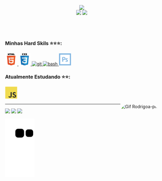 <div align="center">
  <img src=https://user-images.githubusercontent.com/104791525/167841494-0d1bd93b-98a6-4fce-8396-92f811bd2408.PNG width ="400px" align= "center" />
  </div>


<div align="center" style="display: inline_block"
  <a href="https://github.com/rodrigo2k48">
  <img height="180em" src="https://github-readme-stats.vercel.app/api?username=rodrigo2k48&show_icons=true&theme=tokyonight&include_all_commits=true&count_private=true"/>
  <img height="180em" src="https://github-readme-stats.vercel.app/api/top-langs/?username=rodrigo2k48&layout=compact&langs_count=7&theme=tokyonight"/>
</div>
 
 #
 
 <div style="display: inline_block"><br>
 
<h3 align="left">Minhas Hard Skils ⭐️⭐️⭐️:</h3>
 
 <p align="left"> <a 
  href="https://www.w3.org/html/" target="_blank" rel="noreferrer"> <img src="https://raw.githubusercontent.com/devicons/devicon/master/icons/html5/html5-original-wordmark.svg" alt="html5" width="40" height="40" 
  href="https://www.w3schools.com/css/" target="_blank" rel="noreferrer"> <img src="https://raw.githubusercontent.com/devicons/devicon/master/icons/css3/css3-original-wordmark.svg" alt="css3" width="40" height="40"
/> </a> <a href="https://git-scm.com/" rel="noreferrer"> <img src="https://www.vectorlogo.zone/logos/git-scm/git-scm-icon.svg" alt="git" width="40" height="40"/>
  </a>  <a href="https://www.gnu.org/software/bash/" target="_blank" rel="noreferrer"> <img src="https://www.vectorlogo.zone/logos/gnu_bash/gnu_bash-icon.svg" alt="bash" width="40" height="40"/>
  </a> <a href="https://www.photoshop.com/en" target="_blank" rel="noreferrer"> <img src="https://raw.githubusercontent.com/devicons/devicon/master/icons/photoshop/photoshop-line.svg" alt="photoshop" width="40" height="40"/> </a> </p>
  
 <h3 align="left">Atualmente Estudando ⭐️⭐️:</h3>
  
  <a href="https://developer.mozilla.org/en-US/docs/Web/JavaScript" target="_blank" rel="noreferrer"> <img src="https://raw.githubusercontent.com/devicons/devicon/master/icons/javascript/javascript-original.svg" alt="javascript" width="40" height="40"/> 
 </a>
 
<img align="right" alt="Gif Rodrigoa-pic" top=30px height="160" style="border-radius:30px;" src="https://media.discordapp.net/attachments/973043838602080269/973044055393054760/Webp.net-gifmaker.gif?width=492&height=492">
 </div>
 <hr>
<div> 
  <a href="https://instagram.com/rodrigo2kk" target="_blank"><img src="https://img.shields.io/badge/-Instagram-%23E4405F?style=for-the-badge&logo=instagram&logoColor=black" target="_blank"></a>
  <a href = "mailto:Rodrigoga701@gmail.com"><img src="https://img.shields.io/badge/-Gmail-%23333?style=for-the-badge&logo=gmail&logoColor=black" target="_blank"></a>
  <a href="https://www.linkedin.com/in/rodrigo-gon%C3%A7alvestb/" target="_blank"><img src="https://img.shields.io/badge/-LinkedIn-%230077B5?style=for-the-badge&logo=linkedin&logoColor=black" target="_blank"></a> 
 
  ![Snake animation](https://github.com/Rodrigo2k48/Rodrigo2k48/blob/output/github-contribution-grid-snake.svg)
 
</div>
